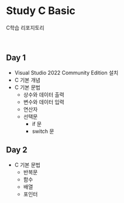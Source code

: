 # Study C Basic
C학습 리포지토리

<br/>

## Day 1
- Visual Studio 2022 Community Edition 설치 
- C 기본 개념 
- C 기본 문법 
  - 상수와 데이터 출력
  - 변수와 데이터 입력
  - 연산자
  - 선택문
    - if 문
    - switch 문
    
## Day 2
- C 기본 문법
  - 반복문
  - 함수 
  - 배열 
  - 포인터
